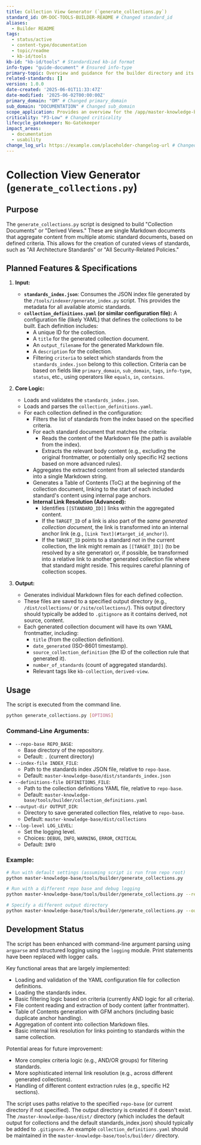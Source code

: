 ```yaml
---
title: Collection View Generator (`generate_collections.py`)
standard_id: OM-DOC-TOOLS-BUILDER-README # Changed standard_id
aliases:
  - Builder README
tags:
  - status/active
  - content-type/documentation
  - topic/readme
  - kb-id/tools
kb-id: "kb-id/tools" # Standardized kb-id format
info-type: "guide-document" # Ensured info-type
primary-topic: Overview and guidance for the builder directory and its contents.
related-standards: []
version: 1.0.0
date-created: '2025-06-01T11:33:47Z'
date-modified: '2025-06-02T00:00:00Z'
primary_domain: "OM" # Changed primary_domain
sub_domain: "DOCUMENTATION" # Changed sub_domain
scope_application: Provides an overview for the /app/master-knowledge-base/tools/builder directory and its script.
criticality: "P3-Low" # Changed criticality
lifecycle_gatekeeper: No-Gatekeeper
impact_areas:
  - documentation
  - usability
change_log_url: https://example.com/placeholder-changelog-url # Changed change_log_url
---
```


# Collection View Generator (`generate_collections.py`)

## Purpose

The `generate_collections.py` script is designed to build "Collection Documents" or "Derived Views." These are single Markdown documents that aggregate content from multiple atomic standard documents, based on defined criteria. This allows for the creation of curated views of standards, such as "All Architecture Standards" or "All Security-Related Policies."

## Planned Features & Specifications

1.  **Input:**
    *   **`standards_index.json`**: Consumes the JSON index file generated by the `/tools/indexer/generate_index.py` script. This provides the metadata for all available atomic standards.
    *   **`collection_definitions.yaml` (or similar configuration file):** A configuration file (likely YAML) that defines the collections to be built. Each definition includes:
        *   A unique ID for the collection.
        *   A `title` for the generated collection document.
        *   An `output_filename` for the generated Markdown file.
        *   A `description` for the collection.
        *   Filtering `criteria` to select which standards from the `standards_index.json` belong to this collection. Criteria can be based on fields like `primary_domain`, `sub_domain`, `tags`, `info-type`, `status`, etc., using operators like `equals`, `in`, `contains`.

2.  **Core Logic:**
    *   Loads and validates the `standards_index.json`.
    *   Loads and parses the `collection_definitions.yaml`.
    *   For each collection defined in the configuration:
        *   Filters the list of standards from the index based on the specified criteria.
        *   For each standard document that matches the criteria:
            *   Reads the content of the Markdown file (the path is available from the index).
            *   Extracts the relevant body content (e.g., excluding the original frontmatter, or potentially only specific H2 sections based on more advanced rules).
        *   Aggregates the extracted content from all selected standards into a single Markdown string.
        *   Generates a Table of Contents (ToC) at the beginning of the collection document, linking to the start of each included standard's content using internal page anchors.
        *   **Internal Link Resolution (Advanced):**
            *   Identifies `[[STANDARD_ID]]` links within the aggregated content.
            *   If the `TARGET_ID` of a link is also part of the *same generated collection document*, the link is transformed into an internal anchor link (e.g., `[Link Text](#target_id_anchor)`).
            *   If the `TARGET_ID` points to a standard *not* in the current collection, the link might remain as `[[TARGET_ID]]` (to be resolved by a site generator) or, if possible, be transformed into a relative link to another generated collection file where that standard might reside. This requires careful planning of collection scopes.

3.  **Output:**
    *   Generates individual Markdown files for each defined collection.
    *   These files are saved to a specified output directory (e.g., `/dist/collections/` or `/site/collections/`). This output directory should typically be added to `.gitignore` as it contains derived, not source, content.
    *   Each generated collection document will have its own YAML frontmatter, including:
        *   `title` (from the collection definition).
        *   `date_generated` (ISO-8601 timestamp).
        *   `source_collection_definition` (the ID of the collection rule that generated it).
        *   `number_of_standards` (count of aggregated standards).
        *   Relevant tags like `kb-collection`, `derived-view`.

## Usage

The script is executed from the command line.

```bash
python generate_collections.py [OPTIONS]
```

### Command-Line Arguments:

*   `--repo-base REPO_BASE`:
    *   Base directory of the repository.
    *   Default: `.` (current directory)
*   `--index-file INDEX_FILE`:
    *   Path to the standards index JSON file, relative to `repo-base`.
    *   Default: `master-knowledge-base/dist/standards_index.json`
*   `--definitions-file DEFINITIONS_FILE`:
    *   Path to the collection definitions YAML file, relative to `repo-base`.
    *   Default: `master-knowledge-base/tools/builder/collection_definitions.yaml`
*   `--output-dir OUTPUT_DIR`:
    *   Directory to save generated collection files, relative to `repo-base`.
    *   Default: `master-knowledge-base/dist/collections`
*   `--log-level LOG_LEVEL`:
    *   Set the logging level.
    *   Choices: `DEBUG`, `INFO`, `WARNING`, `ERROR`, `CRITICAL`
    *   Default: `INFO`

### Example:

```bash
# Run with default settings (assuming script is run from repo root)
python master-knowledge-base/tools/builder/generate_collections.py

# Run with a different repo base and debug logging
python master-knowledge-base/tools/builder/generate_collections.py --repo-base /path/to/your/repo --log-level DEBUG

# Specify a different output directory
python master-knowledge-base/tools/builder/generate_collections.py --output-dir master-knowledge-base/dist/custom_collections
```

## Development Status

The script has been enhanced with command-line argument parsing using `argparse` and structured logging using the `logging` module. Print statements have been replaced with logger calls.

Key functional areas that are largely implemented:
-   Loading and validation of the YAML configuration file for collection definitions.
-   Loading the standards index.
-   Basic filtering logic based on criteria (currently AND logic for all criteria).
-   File content reading and extraction of body content (after frontmatter).
-   Table of Contents generation with GFM anchors (including basic duplicate anchor handling).
-   Aggregation of content into collection Markdown files.
-   Basic internal link resolution for links pointing to standards within the same collection.

Potential areas for future improvement:
-   More complex criteria logic (e.g., AND/OR groups) for filtering standards.
-   More sophisticated internal link resolution (e.g., across different generated collections).
-   Handling of different content extraction rules (e.g., specific H2 sections).

The script uses paths relative to the specified `repo-base` (or current directory if not specified).
The output directory is created if it doesn't exist.
The `/master-knowledge-base/dist/` directory (which includes the default output for collections and the default standards_index.json) should typically be added to `.gitignore`.
An example `collection_definitions.yaml` should be maintained in the `master-knowledge-base/tools/builder/` directory.
